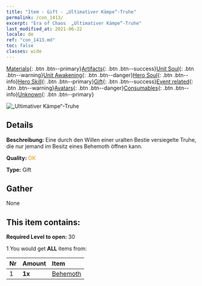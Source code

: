 ```yaml
---
title: "Item - Gift - „Ultimativer Kämpe“-Truhe"
permalink: /con_1413/
excerpt: "Era of Chaos  „Ultimativer Kämpe“-Truhe"
last_modified_at: 2021-06-22
locale: de
ref: "con_1413.md"
toc: false
classes: wide
---
```

 [Materials](/ItemsDE/){: .btn .btn--primary}[Artifacts](/ItemsDE/Artifacts/){: .btn .btn--success}[Unit Soul](/ItemsDE/UnitSoul/){: .btn .btn--warning}[Unit Awakening](/ItemsDE/UnitAwakening/){: .btn .btn--danger}[Hero Soul](/ItemsDE/HeroSoul/){: .btn .btn--info}[Hero Skill](/ItemsDE/HeroSkill/){: .btn .btn--primary}[Gift](/ItemsDE/Gift/){: .btn .btn--success}[Event related](/ItemsDE/Events/){: .btn .btn--warning}[Avatars](/ItemsDE/Avatars/){: .btn .btn--danger}[Consumables](/ItemsDE/Consumables/){: .btn .btn--info}[Unknown](/ItemsDE/Unknown/){: .btn .btn--primary}

 ![„Ultimativer Kämpe“-Truhe](/images/t/i_907027.png)

## Details
 **Beschreibung:** Eine durch den Willen einer uralten Bestie versiegelte Truhe, die nur jemand im Besitz eines Behemoth öffnen kann.

 **Quality:** <span style="color: #FF8C00">OK</span>

 **Type:** Gift

## Gather

  None

## This item contains:

 **Required Level to open:** 30

 1 You would get **ALL** items  from:

  | Nr | Amount |     Item    |
  |:---|:-------|:------------|
  | 1 |  **1x** | [Behemoth](/ItemsDE/unt_223/) |  | 
